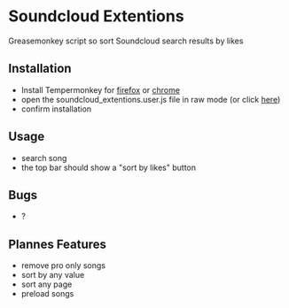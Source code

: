 # Soundcloud Extentions
Greasemonkey script so sort Soundcloud search results by likes

## Installation
- Install Tempermonkey for [firefox](https://tampermonkey.net/?ext=dhdg&browser=firefox) or [chrome](https://tampermonkey.net/?ext=dhdg&browser=chrome)
- open the soundcloud_extentions.user.js file in raw mode (or click [here](https://github.com/xerg0n/soundcloud_extentions/raw/master/soundcloud_extentions.user.js))
- confirm installation

## Usage
- search song
- the top bar should show a "sort by likes" button

## Bugs
* ?

## Plannes Features
* remove pro only songs
* sort by any value
* sort any page
* preload songs
